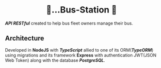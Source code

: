 <h1 align='center'> 🚎...Bus-Station 🧳</h1>
 
***API RESTful*** created to help bus fleet owners manage their bus.


## Architecture

Developed in **NodeJS** with ***TypeScript*** allied to one of its ORM(***TypeORM***) using migrations and its framework **Express** with authentication JWT(JSON Web Token)
along with the database ***PostgreSQL***.
